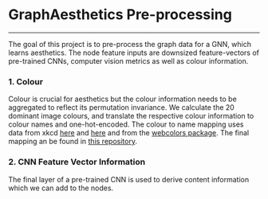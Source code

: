 # GraphAesthetics Pre-processing
---

The goal of this project is to pre-process the graph data for a GNN, which learns aesthetics. The node feature inputs are downsized feature-vectors of pre-trained CNNs, computer vision metrics as well as colour information.


 ### 1. Colour
  Colour is crucial for aesthetics but the colour information needs to be aggregated to reflect its permutation invariance.
  We calculate the 20 dominant image colours, and translate the respective colour information to colour names and one-hot-encoded.
  The colour to name mapping uses data from xkcd [here](https://xkcd.com/color/rgb/) and [here](https://xkcd.com/color/satfaces.txt) and from the
  [webcolors package](https://github.com/ubernostrum/webcolors). The final mapping an be found in [this repository](https://github.com/kokostino/Map-RGB-to-Color-Name).
  
  ### 2. CNN Feature Vector Information
  The final layer of a pre-trained CNN is used to derive content information which we can add to the nodes.
